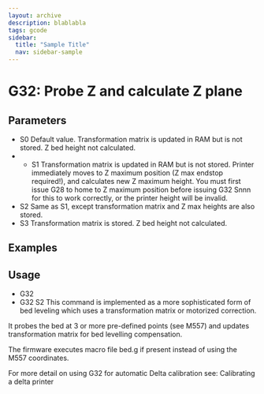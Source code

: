```yaml
---
layout: archive
description: blablabla
tags: gcode
sidebar:
  title: "Sample Title"
  nav: sidebar-sample
---
```


# G32: Probe Z and calculate Z plane #

## Parameters ##

+ S0 Default value. Transformation matrix is updated in RAM but is not stored. Z bed height not calculated.
+ + S1 Transformation matrix is updated in RAM but is not stored. Printer immediately moves to Z maximum position (Z max endstop required!), and calculates new Z maximum height. You must first issue G28 to home to Z maximum position before issuing G32 Snnn for this to work correctly, or the printer height will be invalid.
+ S2 Same as S1, except transformation matrix and Z max heights are also stored.
+ S3 Transformation matrix is stored. Z bed height not calculated.

## Examples ##

## Usage ##

+ G32
+ G32 S2
This command is implemented as a more sophisticated form of bed leveling which uses a transformation matrix or motorized correction.

It probes the bed at 3 or more pre-defined points (see M557) and updates transformation matrix for bed levelling compensation.

The firmware executes macro file bed.g if present instead of using the M557 coordinates.

For more detail on using G32 for automatic Delta calibration see: Calibrating a delta printer
